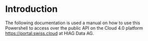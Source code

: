 # Introduction

The following documentation is used a manual on how to use this Powershell to access over the public API on the Cloud 4.0 platform https://portal.swiss.cloud at HIAG Data AG.





